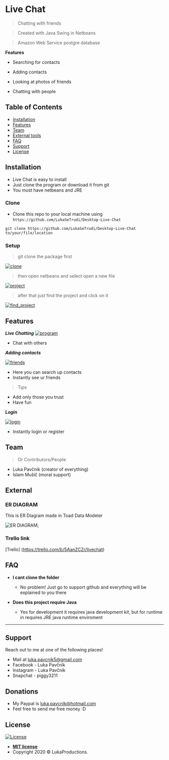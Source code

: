 # Live Chat

> Chatting with friends

> Created with Java Swing in Netbeans

> Amazon Web Service postgre database

**Features**

- Searching for contacts

- Adding contacts

- Looking at photos of friends

- Chatting with people


## Table of Contents

- [Installation](#installation)
- [Features](#features)
- [Team](#team)
- [External tools](#external)
- [FAQ](#faq)
- [Support](#support)
- [License](#license)


## Installation

- Live Chat is easy to install
- Just clone the program or download it from git
- You must have netbeans and JRE

### Clone

- Clone this repo to your local machine using `https://github.com/LukaSeTrudi/Desktop-Live-Chat`

```shell
git clone https://github.com/LukaSeTrudi/Desktop-Live-Chat to/your/file/location
```

### Setup

> git clone the package first

[![clone](./addedFiles/git_clone.png)]()

> then open netbeans and select open a new file 

[![project](./addedFiles/open_project.png)]()

> after that just find the project and click on it

[![find_project](./addedFiles/opened_project.png)]()


## Features

***Live Chatting***
[![program](./addedFiles/chatting.png)]()

- Chat with others

***Adding contacts***

[![friends](./addedFiles/add_friends.png)]()

- Here you can search up contacts
- Instantly see ur friends

> Tips

- Add only those you trust
- Have fun

***Login***

[![login](./addedFiles/login.png)]()

- Instantly login or register

## Team

> Or Contributors/People

- Luka Pavčnik (creator of everything)
- Islam Mušič (moral support)

## External

### ER DIAGRAM

This is ER Diagram made in Toad Data Modeler

![ER DIAGRAM](./addedFiles/Screenshot_2.png);

### Trello link

[Trello] (https://trello.com/b/5AanZCZr/livechat)


## FAQ

- **I cant clone the folder**
    - No problem! Just go to support github and everything will be explained to you there

- **Does this project require Java**
    - Yes for development it requires java development kit, but for runtime in requires JRE java runtime enviroment
---

## Support

Reach out to me at one of the following places!

- Mail at luka.pavcnik5@gmail.com
- Facebook - Luka Pavčnik
- Instagram - Luka Pavčnik
- Snapchat - piggy3211


## Donations

- My Paypal is luka.pavcnik@hotmail.com
- Feel free to send me free money :D


## License

[![License](http://img.shields.io/:license-mit-blue.svg?style=flat-square)](http://badges.mit-license.org)

- **[MIT license](http://opensource.org/licenses/mit-license.php)**
- Copyright 2020 © LukaProductions.